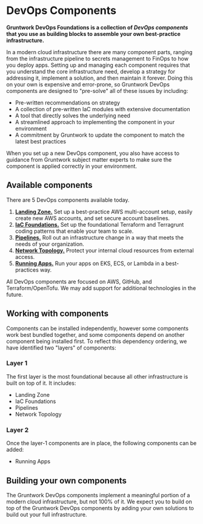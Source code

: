 # DevOps Components

**Gruntwork DevOps Foundations is a collection of _DevOps components_ that you use as building blocks to assemble your own best-practice infrastructure.**

In a modern cloud infrastructure there are many component parts, ranging from the infrastructure pipeline to secrets management to FinOps to how you deploy apps. Setting up and managing each component requires that you understand the core infrastructure need, develop a strategy for addressing it, implement a solution, and then maintain it forever. Doing this on your own is expensive and error-prone, so Gruntwork DevOps components are designed to "pre-solve" all of these issues by including:

- Pre-written recommendations on strategy
- A collection of pre-written IaC modules with extensive documentation
- A tool that directly solves the underlying need
- A streamlined approach to implementing the component in your environment
- A commitment by Gruntwork to update the component to match the latest best practices

When you set up a new DevOps component, you also have access to guidance from Gruntwork subject matter experts to make sure the component is applied correctly in your environment.

## Available components

There are 5 DevOps components available today.

1. **[Landing Zone.](../landing-zone)** Set up a best-practice AWS multi-account setup, easily create new AWS accounts, and set secure account baselines.
1. **[IaC Foundations.](../iac-foundations)** Set up the foundational Terraform and Terragrunt coding patterns that enable your team to scale.
1. **[Pipelines.](../pipelines)** Roll out an infrastructure change in a way that meets the needs of your organization.
1. **[Network Topology.](../network-topology)** Protect your internal cloud resources from external access.
1. **[Running Apps.](../running-apps)** Run your apps on EKS, ECS, or Lambda in a best-practices way.

All DevOps components are focused on AWS, GitHub, and Terraform/OpenTofu. We may add support for additional technologies in the future.

## Working with components

Components can be installed independently, however some components work best bundled together, and some components depend on another component being installed first. To reflect this dependency ordering, we have identified two "layers" of components:

### Layer 1

The first layer is the most foundational because all other infrastructure is built on top of it. It includes:

- Landing Zone
- IaC Foundations
- Pipelines
- Network Topology

### Layer 2

Once the layer-1 components are in place, the following components can be added:

- Running Apps

## Building your own components

The Gruntwork DevOps components implement a meaningful portion of a modern cloud infrastructure, but not 100% of it. We expect you to build on top of the Gruntwork DevOps components by adding your own solutions to build out your full infrastructure.


<!-- ##DOCS-SOURCER-START
{
  "sourcePlugin": "local-copier",
  "hash": "15dd1e40c9536f854ad767ee6a011ab1"
}
##DOCS-SOURCER-END -->

